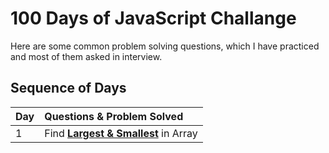 # 100 Days of JavaScript Challange

Here are some common problem solving questions, which I have practiced and 
most of them asked in interview.


## Sequence of Days

| Day | Questions & Problem Solved           |
| :-- | :--------------------------          |
| 1   | Find **[Largest & Smallest](https://github.com/ahsan-chy/javascript-concepts/tree/javascript-concepts/100%20Days%20of%20JavaScript/Day%201)** in Array |



